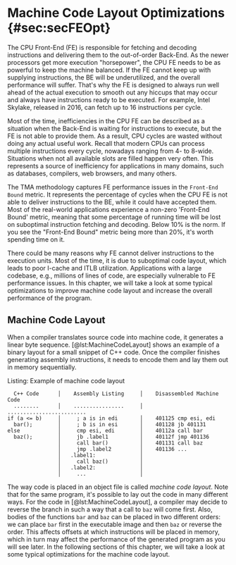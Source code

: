 # Machine Code Layout Optimizations {#sec:secFEOpt}

The CPU Front-End (FE) is responsible for fetching and decoding instructions and delivering them to the out-of-order Back-End. As the newer processors get more execution "horsepower", the CPU FE needs to be as powerful to keep the machine balanced. If the FE cannot keep up with supplying instructions, the BE will be underutilized, and the overall performance will suffer. That's why the FE is designed to always run well ahead of the actual execution to smooth out any hiccups that may occur and always have instructions ready to be executed. For example, Intel Skylake, released in 2016, can fetch up to 16 instructions per cycle.

Most of the time, inefficiencies in the CPU FE can be described as a situation when the Back-End is waiting for instructions to execute, but the FE is not able to provide them. As a result, CPU cycles are wasted without doing any actual useful work. Recall that modern CPUs can process multiple instructions every cycle, nowadays ranging from 4- to 8-wide. Situations when not all available slots are filled happen very often. This represents a source of inefficiency for applications in many domains, such as databases, compilers, web browsers, and many others. 

The TMA methodology captures FE performance issues in the `Front-End Bound` metric. It represents the percentage of cycles when the CPU FE is not able to deliver instructions to the BE, while it could have accepted them. Most of the real-world applications experience a non-zero 'Front-End Bound' metric, meaning that some percentage of running time will be lost on suboptimal instruction fetching and decoding. Below 10\% is the norm. If you see the "Front-End Bound" metric being more than 20\%, it's worth spending time on it.

There could be many reasons why FE cannot deliver instructions to the execution units. Most of the time, it is due to suboptimal code layout, which leads to poor I-cache and ITLB utilization. Applications with a large codebase, e.g., millions of lines of code, are especially vulnerable to FE performance issues. In this chapter, we will take a look at some typical optimizations to improve machine code layout and increase the overall performance of the program.

## Machine Code Layout

When a compiler translates source code into machine code, it generates a linear byte sequence. [@lst:MachineCodeLayout] shows an example of a binary layout for a small snippet of C++ code. Once the compiler finishes generating assembly instructions, it needs to encode them and lay them out in memory sequentially.

Listing: Example of machine code layout

~~~~ {#lst:MachineCodeLayout .cpp}
  C++ Code      │    Assembly Listing     │    Disassembled Machine Code
  ........      │    ................     │    ......................... 
if (a <= b)     │     ; a is in edi       │    401125 cmp esi, edi
  bar();        │     ; b is in esi       │    401128 jb 401131
else            │     cmp esi, edi        │    40112a call bar
  baz();        │     jb .label1          │    40112f jmp 401136
                │     call bar()          │    401131 call baz
                │     jmp .label2         │    401136 ...
                │   .label1:              │
                │     call baz()          │
                │   .label2:              │
                │     ...                 │
~~~~~~~~~~~~~~~~~~~~~~~~~~~~~~~~~~~~~~~~~~~~~~~~~

The way code is placed in an object file is called *machine code layout*. Note that for the same program, it's possible to lay out the code in many different ways. For the code in [@lst:MachineCodeLayout], a compiler may decide to reverse the branch in such a way that a call to `baz` will come first. Also, bodies of the functions `bar` and `baz` can be placed in two different orders: we can place `bar` first in the executable image and then `baz` or reverse the order. This affects offsets at which instructions will be placed in memory, which in turn may affect the performance of the generated program as you will see later. In the following sections of this chapter, we will take a look at some typical optimizations for the machine code layout.
